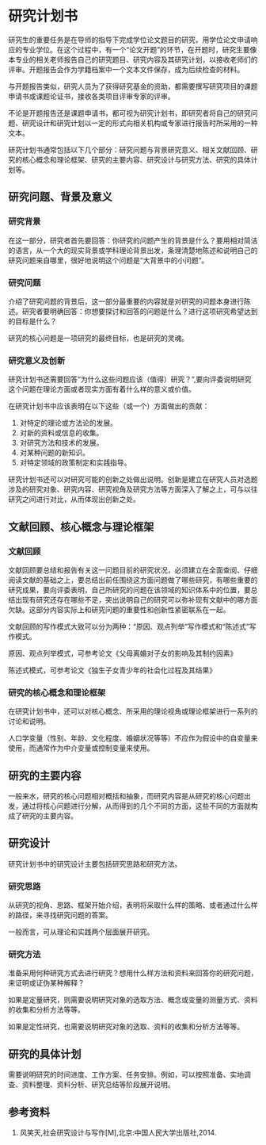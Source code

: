 # 研究计划书

研究生的重要任务是在导师的指导下完成学位论文题目的研究，用学位论文申请响应的专业学位。在这个过程中，有一个“论文开题”的环节，在开题时，研究生要像本专业的相关老师报告自己的研究题目、研究内容及其研究计划，以接收老师们的评审。开题报告会作为学籍档案中一个文本文件保存，成为后续检查的材料。

与开题报告类似，研究人员为了获得研究基金的资助，都需要撰写研究项目的课题申请书或课题论证书，接收各类项目评审专家的评审。

不论是开题报告还是课题申请书，都可视为研究计划书，即研究者将自己的研究问题、研究设计和研究计划以一定的形式向相关机构或专家进行报告时所采用的一种文本。

研究计划书通常包括以下几个部分：研究问题与背景研究意义、相关文献回顾、研究的核心概念和理论框架、研究的主要内容、研究设计与研究方法、研究的具体计划等。

## 研究问题、背景及意义

### 研究背景

在这一部分，研究者首先要回答：你研究的问题产生的背景是什么？要用相对简洁的语言，从一个大的现实背景或学科理论背景出发，条理清楚地陈述和说明自己的研究问题来自哪里，很好地说明这个问题是“大背景中的小问题”。

### 研究问题

介绍了研究问题的背景后，这一部分最重要的内容就是对研究的问题本身进行陈述。研究者要明确回答：你想要探讨和回答的问题是什么？进行这项研究希望达到的目标是什么？

研究的核心问题是一项研究的最终目标，也是研究的灵魂。

### 研究意义及创新

研究计划书还需要回答“为什么这些问题应该（值得）研究？”,要向评委说明研究这个问题在理论方面或者现实方面有着什么样的意义或价值。

在研究计划书中应该表明在以下这些（或一个）方面做出的贡献：

1. 对特定的理论或方法论的发展。
1. 对新的资料或信息的收集。
1. 对研究方法和技术的发展。
1. 对某种问题的新知识。
1. 对特定领域的政策制定和实践指导。

研究计划书还可以对研究可能的创新之处做出说明。创新是建立在研究人员对选题涉及的研究对象、研究内容、研究视角及研究方法等方面深入了解之上，可与以往研究之间进行对比，从而体现出创新之处。

## 文献回顾、核心概念与理论框架

### 文献回顾

文献回顾要总结和报告有关这一问题目前的研究状况，必须建立在全面查阅、仔细阅读文献的基础之上，要总结出前任围绕这方面问题做了哪些研究，有哪些重要的研究成果，要向评委表明，自己所研究的问题在该领域的知识体系中的位置，要总结出现有研究还存在哪些不足，突出说明自己的研究可以弥补现有文献中的哪方面欠缺。这部分内容实际上和研究问题的重要性和创新性紧密联系在一起。

文献回顾的写作模式大致可以分为两种：“原因、观点列举”写作模式和“陈述式”写作模式。

原因、观点列举模式，可参考论文《父母离婚对子女的影响及其制约因素》

陈述式模式，可参考论文《独生子女青少年的社会化过程及其结果》

### 研究的核心概念和理论框架

在研究计划书中，还可以对核心概念、所采用的理论视角或理论框架进行一系列的讨论和说明。

人口学变量（性别、年龄、文化程度、婚姻状况等等）不应作为假设中的自变量来使用，而通常作为中介变量或控制变量来使用。

## 研究的主要内容

一般来水，研究的核心问题相对概括和抽象，而研究内容是从研究的核心问题出发，通过将核心问题进行分解，从而得到的几个不同的方面，这些不同的方面就构成了研究的主要内容。

## 研究设计

研究计划书中的研究设计主要包括研究思路和研究方法。

### 研究思路

从研究的视角、思路、框架开始介绍，表明将采取什么样的策略、或者通过什么样的路径，来寻找研究问题的答案。

一般而言，可从理论和实践两个层面展开研究。

### 研究方法

准备采用何种研究方式去进行研究？想用什么样方法和资料来回答你的研究问题，来证明或证伪某种解释？

如果是定量研究，则需要说明研究对象的选取方法、概念或变量的测量方式、资料的收集和分析方法等等。

如果是定性研究，也需要说明研究对象的选取、资料的收集和分析方法等等。

## 研究的具体计划

需要说明研究的时间进度、工作方案、任务安排。例如，可以按照准备、实地调查、资料整理、资料分析、研究总结等阶段展开说明。

## 参考资料

1. 风笑天,社会研究设计与写作[M],北京:中国人民大学出版社,2014.
